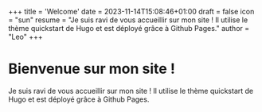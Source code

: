+++
title = 'Welcome'
date = 2023-11-14T15:08:46+01:00
draft = false
icon = "sun"
resume = "Je suis ravi de vous accueillir sur mon site ! Il utilise le thème quickstart de Hugo et est déployé grâce à Github Pages."
author = "Leo"
+++

# Bienvenue sur mon site !

Je suis ravi de vous accueillir sur mon site ! Il utilise le thème quickstart de Hugo et est déployé grâce à Github Pages.